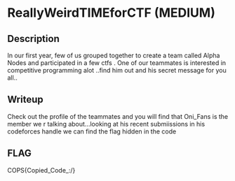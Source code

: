 # ReallyWeirdTIMEforCTF (MEDIUM)

## Description

In our first year, few of us grouped together to create a team called Alpha Nodes and participated in a few ctfs .
One of our teammates is interested in competitive programming alot ..find him out and his secret message for you all..

## Writeup
Check out the profile of the teammates and you will find that Oni_Fans is the member we r talking about...looking at his recent submiissions in his codeforces handle we can find the flag hidden in the code


## FLAG
COPS{Copied_Code_:/}
